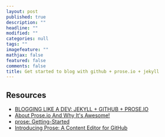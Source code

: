 ```yaml
---
layout: post
published: true
description: ""
headline: ""
modified: ""
categories: null
tags: ""
imagefeature: ""
mathjax: false
featured: false
comments: false
title: Get started to blog with github + prose.io + jekyll
---
```


## Resources

- [BLOGGING LIKE A DEV: JEKYLL + GITHUB + PROSE.IO](http://allandenot.com/development/2015/01/11/blogging-like-a-dev-jekyll-github-prose-io.html)
- [About Prose.io And Why It's Awesome!](http://blog.weinberg.me/2013/06/04/about-prose-io/)
- [prose: Getting-Started](https://github.com/prose/prose/wiki/Getting-Started)
- [Introducing Prose: A Content Editor for GitHub](https://developmentseed.org/blog/2012/june/25/prose-a-content-editor-for-github/)
